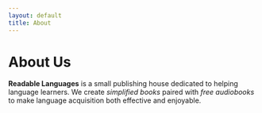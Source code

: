 ```yaml
---
layout: default
title: About
---
```


<div class="max-w-3xl mx-auto px-4 py-12">
  <h1 class="text-4xl md:text-5xl font-bold text-indigo-600 mb-6">About Us</h1>

  <p class="text-lg text-gray-700 leading-relaxed">
    <strong>Readable Languages</strong> is a small publishing house dedicated to helping language learners.
    We create <em>simplified books</em> paired with <em>free audiobooks</em> to make language acquisition
    both effective and enjoyable.
  </p>
</div>

